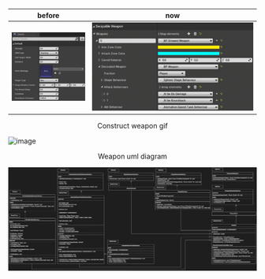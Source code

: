 | before|now|
|:-:|:-:|
|![image](Images/before.png)|![image](Images/now.png)|

<p style="text-align: center;">Construct weapon gif</p>

![image](Images/WeaponDemonstration.gif)

<p style="text-align: center;">Weapon uml diagram</p>

![image](Images/uml.png)

